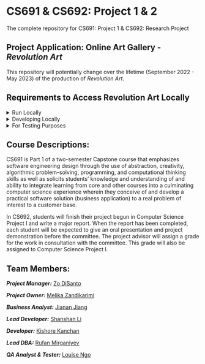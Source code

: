 # CS691 & CS692: Project 1 & 2
<!-- # CS691: Project 1 -->
 
<!-- The complete repository for CS691: Project 1 -->
The complete repository for CS691: Project 1 & CS692: Research Project 

## Project Application: Online Art Gallery - _Revolution Art_

This repository will potentially change over the lifetime (September 2022 - May 2023) of the production of _Revolution Art_.

## Requirements to Access Revolution Art Locally
<details>
 <summary>Run Locally</summary>
 
Ensure you have the latest version of Node on your local machine. We recommend using Node Version Manager to install and manage multiple Node versions: NVM

To run the client locally, from the client directory, run ```npm start```. A server should start on ```localhost:3000/```
</details>

<details>
 <summary>Developing Locally</summary>
 
Clone this repo to your local machine

Before starting a new feature, run ```git pull``` to get the most up to date files.

Make code changes to your local branch.

To commit your changes locally, run ```git add .```, then ```git commit -m '[message describing commit]'```.
</details>

<details>
 <summary>For Testing Purposes</summary>
 
- Go to the "Code" drop down button: 

![code](https://user-images.githubusercontent.com/70993217/228628715-aa6ffaf9-f21d-40bf-ab9d-651d4b640b67.png)
  - Select "Download ZIP".
- Once that is finished downloading (fairly quick), open up the folder "SourceCode" in VS Code:

![SourceCode](https://user-images.githubusercontent.com/70993217/228632519-90f0b176-94d9-4d6b-a981-fbb605c0e479.png)
  - Your file hierarchy should look like: 

![vsCode](https://user-images.githubusercontent.com/70993217/228629339-f175309d-f336-408d-9da7-39053635080e.png)
- Open the "server" folder and open the ```index.js``` file.
  - Scroll down to line 30 and comment it out (```CMD``` + ```/``` on Macs)
  - Now, uncomment line 31 and save the file.
- Open the terminal in VS Code.
  - Type the following commands:
    - ```cd client```
    - ```npm start```
      - If there is an error here, try typing ```npm install```, if a different error occurs, type ```npm install --force```. That should work, so now you can type ```npm start```.
  - Your default browser should open up a tab with ```localhost:3000``` in it (if you have an older computer, it may take a little time).
    - However if it takes more than 3min, in the terminal type ```control``` + ```c``` (on Macs) to stop the ```localhost``` from running and retype ```npm start```. It should work now.
- Now that you have that up and running, go back to VS Code and open a *second* terminal window (**DO NOT** close the first one), and in it type the following commands:
  - ```cd server```
  - ```npm install```
  - ```npm start```
- When that is finished, go back to your default browser and refresh your ```localhost```.

If you have any questions or errors, please reach out to Zo or Kishore.
</details>

## Course Descriptions:

CS691 is Part 1 of a two-semester Capstone course that emphasizes software engineering design through the use of abstraction, creativity, algorithmic problem-solving, programming, and computational thinking skills as well as solicits students’ knowledge and understanding of and ability to integrate learning from core and other courses into a culminating computer science experience wherein they conceive of and develop a practical software solution (business application) to a real problem of interest to a customer base.

In CS692, students<!--enrolled in Computer Science Project II --> will finish their project begun in Computer Science Project I and write a major report. When the report has been completed, each student will be expected to give an oral presentation and project demonstration before the committee. The project advisor will assign a grade for the work in consultation with the committee. This grade will also be assigned to Computer Science Project I.

## Team Members: 
**_Project Manager:_** <a href="https://github.com/zdisanto">Zo DiSanto</a>

**_Project Owner:_** <a href="https://github.com/M-Zandikarimi">Melika Zandikarimi</a>

**_Business Analyst:_** <a href="https://github.com/Jianan-Jiang316">Jianan Jiang</a>

**_Lead Developer:_** <a href="https://github.com/sslcandoit">Shanshan Li</a>

**_Developer:_** <a href="https://github.com/kishore1521">Kishore  Kanchan</a>

**_Lead DBA:_** <a href="https://github.com/mirganiyevrufan">Rufan Mirganiyev</a>

**_QA Analyst & Tester:_** <a href="https://github.com/ntkchinh">Louise Ngo</a>


